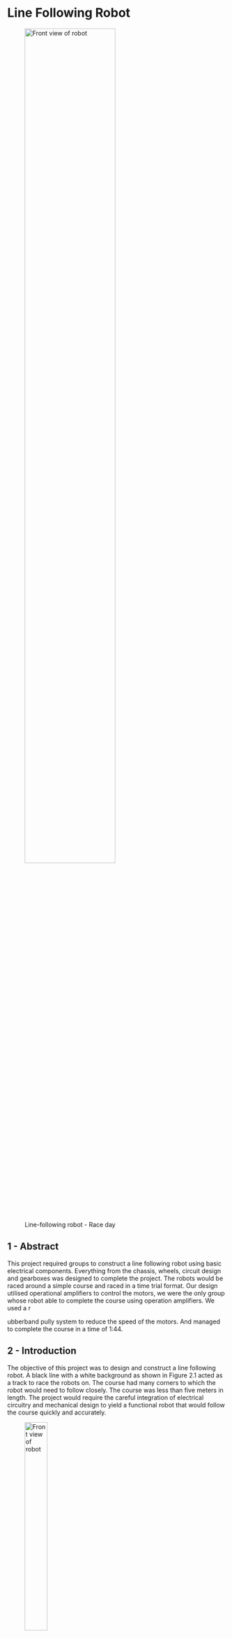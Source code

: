 # Line Following Robot

<figure>
    <img src="images/topCornerView.jpg" alt="Front view of robot" style="width: 70%;">
    <figcaption>
            Line-following robot - Race day
    </figcaption></figure>

## 1 - Abstract

This project required groups to construct a line following robot using basic electrical components. Everything from the chassis, wheels, circuit design and gearboxes was designed to complete the project. The robots would be raced around a simple course and raced in a time trial format. Our design utilised operational amplifiers to control the motors, we were the only group whose robot able to complete the course using operation amplifiers. We used a r

ubberband pully system to reduce the speed of the motors. And managed to complete the course in a time of 1:44.

## 2 - Introduction

The objective of this project was to design and construct a line following robot. A black line with a white background as shown in Figure 2.1 acted as a track to race the robots on. The course had many corners to which the robot would need to follow closely. The course was less than five meters in length. The project would require the careful integration of electrical circuitry and mechanical design to yield a functional robot that would follow the course quickly and accurately.

<figure>
        <img src="images/track.jpeg" alt="Front view of robot" style="width: 35%;">
        <figcaption>
            Figure 2.1 - Track used to race to race the robots on
    </figcaption>
</figure>

### 2.1 - Motors and electrical components

Two 6V DC motors were provided to allow the robot to move. The design had to be powered by four or less AA alkaline batteries. An electrical circuit was designed to provide the control for the two motors. These circuits were then manufactured as printed circuit boards (PCB) onto which the electrical components could be connected. A maximum of five TCRT5000 infrared light sensors which can be used to detect the black course line were allowed to be used in the design.

### 2.2 - Mechanical components

A chassis, wheels and other mechanical components for the robot were designed and constructed using a combination of 3D printing and laser-cut acrylic as well as basic 3mm nuts, bolts, and washers. Rubber bands for use in pully systems or to act as tires were also allowed.

### 2.3 - Design approaches

A method for steering the robot would need to be implemented which requires some form of computation. Groups were given the choice to base their circuits on operational amplifiers (opamps) or a micro-controller. The use of a micro-controller may reduce the complexity of some parts of the circuit, while the logic for steering and motor control would needed to be coded in software. This has the advantage that more complex, multi sensor designs could be constructed with minimal increases to circuit complexity. An op-amp based design has the advantage of simplicity, with no need for programming.

<figure>
        <img src="images/projectStructure.png" alt="Front view of robot" style="width: 100%;">
        <figcaption>
            Figure 3.1 - System control logic
    </figcaption>
</figure>

Two sensors placed at the front of the robot on either side are used to measure the position of robot relative to the black line as shown in Figure 3.2. Initially both motors run at maximum speed. If either of the sensors detect that they are over the line (as is the case when the robot encounters a bend in the track), then the motor on the same side as the sensor will slow or stop completely. By slowing or stopping a motor on the left or right side of the robot (known as differential steering), the robot will steer in that direction.

<figure>
        <img src="images/robotDiagram.png" alt="Front view of robot" style="width: 30%;">
        <figcaption>
            Figure 3.2 - Sensor positioning relative to line course
    </figcaption>
</figure>

### 3.2 - Circuit design

From a high level, the circuit design can be summarised by several blocks as illustrated previously in Figure 3.1. The sensor block is based around a TCRT5000 reflective optical sensor. It produces infrared light while measuring how much of that light is reflected. Different amounts of light are reflected for black and white surfaces. Using this, the robot can distinguish between points on and off the black line. A comparator is fed a voltage from the sensor and a voltage from a reference voltage set with a potentiometer (R3) as shown in figure 3.3. The output of this comparator is either 0V or VCC, this signal is fed to the motor controller block.

<figure>
        <img src="images/sensorCircuit.png" alt="Front view of robot" style="width: 50%;">
        <figcaption>
            Figure 3.3 - Sensor circuit
    </figcaption>
</figure>

### 3.2.1 - Motor control

The job of the motor controller is to regulate how much power is sent to the motors. Figure 3.4 shows the circuit designed to carry out this function. It takes the digital signal from the sensor module comparator and feeds it into a mosfet. When this mosfet is switched on it charges capacitor C1 up to the voltage of VCC (~6V). The voltage stored by capacitor C1 determines the speed at which the motor will run. A higher voltage results in a higher motor speed.

<figure>
        <img src="images/motorDrive.png" alt="Front view of robot" style="width: 50%;">
        <figcaption>
            Figure 3.4 - Motor driver / PWM generator circuit
    </figcaption>
</figure>



At the moment when the sensor detects the black line, the digital signal from the sensor module will go to zero volts, and the mosfet will stop charging the capacitor (C1). The capacitor will then discharge through R1 and R2. This discharge will decay exponentially according to the function shown in equation 1.
$$
V_c = VCC * e^{\frac{t}{C_1R_1R_2}}
$$
The purpose of this is to reduce jerky changes in motor speed so that changes in the robot’s direction would be smooth.

 //TODO make latex equations work

### 3.2.2 - Pulse width modulation

 A common method for regulating the speed of an electric motor is to use pulse width modulation (PWM). Using PWM means that power is sent to the motor periodically in pulses with a constant frequency. This signal can be described using the duty cycle which is the percentage of the signal period that the signal is high (6V). 

A PWM signal was produced by feeding a triangle wave and a motor drive voltage (0-6V) into a comparator. The average voltage of this signal will be equal to the motor drive voltage. The main advantage of using PWM instead of a linear voltage is that the mosfet doesn’t need to be run in a linear mode of operation. The circuit which was used in the final design is shown in Figure 3.4 (Bhat, 2010; Bhat, 2010).

A triangle wave is generated using the circuit I designed is shown in Figure 3.5. U1 and U2 are operation amplifiers used in this circuit. Its method of operation is as follows. U1 is set up in a Schmitt trigger configuration which using positive feedback from its output and outputs a voltage of VCC or GND. U2 is configured as an integrator. It integrates the output of the U1 Schmitt trigger. A constant voltage integrated over time yields a constantly increasing voltage. This constantly increasing voltage is fed back to the input of the Schmitt trigger. When the voltage reaches a threshold, the Schmitt trigger swings its output from VCC to GND or vice versa. The integrator is now integrating a relative negative constant voltage which yields a constantly decreasing voltage. This process is oscillatory and yields a triangle wave. The period of this signal depends on the values of C1 and R1 where increasing C1 or decreasing R1 reduces the frequency of the signal.

<figure>
        <img src="images/triangleGenerator.png" alt="Front view of robot" style="width: 70%;">
        <figcaption>
            Figure 3.5 - Triangle-wave generator 
    </figcaption>
</figure>

A simulation of the triangle generator and PWM circuit is shown in Figure 3.6. The blue signal is the input voltage, the red signal is the triangle wave, and the green signal is the output PWM signal which drives the motor.

<figure>
        <img src="images/triangleSimulation.png" alt="Front view of robot" style="width: 100%;">
        <figcaption>
            Figure 3.6 - Triangle-wave / PWM simulation
    </figcaption>
</figure>

### 3.3 - Mechanical Design overview 

The mechanical design for this robot had two major requirements. First was to act as a base onto which motors, batteries and other electrical components could be mounted. The second was to make use of the DC motors to move the robot around the course. This took the form of a reduction pully system. Figure 2.2 shows the final assembled robot after the race took place.

<figure>
        <img src="images/topCornerView.jpg" alt="Front view of robot" style="width: 50%;">
        <figcaption>
            Figure 3.7 - Final assembled robot
    </figcaption>
</figure>

### 3.4 - Drive train

The speed at which the robot travels around the course was an important factor in the design. The project brief stated that the course was to be 15 meters or less in length. Given this fact, it was decided initially that the robot would need to travel at 1 m/s to complete the course in 15 seconds or less. 

Two types of DC motors were provided for in the project. The Multicomp MM10 and the Multicomp MM28, running on 3V and 6V respectively. Since the circuit design is a 6V system, the MM28 6V motor was chosen for use in the design. The datasheet for the MM28 motor shows that its max rotational speed is 9600 rpm. Given a wheel diameter, a gear reduction could be calculated.

### 3.4.1 - Reduction gear box

A two-stage gearbox was the first proposed method for reducing the rotational speed shown in figure 3.8. A wheel size of 50mm in diameter was chosen, this size was to ensure that the bottom of the wheel was below the robot. A gear ratio of 40:1 would yield a robot speed of 1m/s. Given that the motor spins at 9600 rpm

When this design was tested there were several major problems. The gears did not mesh correctly and made a lot of noise when running. In places where the gears were running against each other as bearing surfaces, the plastic heated and fused together causing the gearbox to seize. The course length was roughly four meters in length, much less than stated 15 meter maximum in the given brief. This meant that the 1 m/s target speed was too fast. Not reducing the speed would mean that the robot would run straight of the course when it came to a corner.

<figure>
        <img src="images/gearbox.png" alt="Front view of robot" style="width: 50%;">
        <figcaption>
            Figure 3.8 - Gearbox
    </figcaption>
</figure>

### 3.4.2 - Pully reduction 

The design later was changed to a pully reduction mechanism. A pully reduction system consists of several guide/pully wheels of different sizes which when a belt is run between them, produces a reduction in rotational speed. The choice to change the drive train mechanism to a pully system rather than a gearbox has several key advantages. 

Small rubber bands could be used to run between the pullies meaning the distance between these pullies is not critical as the rubber bands are able to stretch. The design of the pully system is modular meaning that one pully is used several times in the design. If there was a need to adjust the reduction ratio of the pully system, one of these modular pullies can be added or removed. Changing diameters of the pullies is also possible, and the rubber band pully can stretch to accommodate the change in dimension. The pully reduction mechanism in the final design is shown in Figure 3.6. It had a reduction ratio of 1:200.

<figure>
        <img src="images/topViewPully.jpg" alt="Front view of robot" style="width: 50%;">
        <figcaption>
            Figure 3.9 - Pully reduction mechanism, top-view
    </figcaption>
</figure>

## 4 - Discussion / Conclusion

### 4.1 - Race day

Our robot was the only robot to utilise operational amplifiers to control the motors. Our pully system had a reduction ratio of 200:1 meaning that the robot moved very slowly along the track. The robot placed 8th out of 10 robots that completed the track with a time of 1:44. The next quickest time was 38 seconds.

Groups that used micro-controllers to control their robots (every other successful group) were able to implement more complex control algorithms than is easily done with op-amps. One major down disadvantage to using op-amps compared to micro-controllers is that if the robot moves away from the line briefly, it is very unlikely that it will find the line again. Those who used micro-controllers were able to program their robots to steer back towards the line if their robot veered away from the course at any point.

### 4.2 - Changes for the future

There are many changes that could be made to our design that would yield a more effect line following robot. Using a micro-controller instead of operational amplifiers is one such change, as it would allow changes to the control logic after the electrical circuit has been put together. 

Making the robot smaller, especially reducing the distance between its left and right wheels is another change that would benefit the design. Doing so would allow the robot to navigate tighter and more complex corners.

## 5 - References

Bhat, A. (2010). TRIANGULAR-WAVE GENERATOR. Retrieved from Maxim Integrated: https://www.maximintegrated.com/en/design/technical-documents/appnotes/4/4362.html
